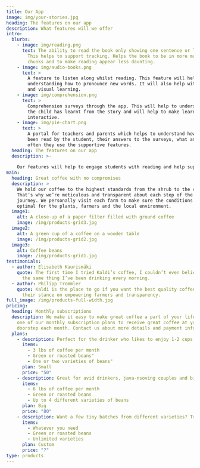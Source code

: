 ```yaml
---
title: Our App
image: img/your-stories.jpg
heading: The features on our app
description: What features will we offer
intro:
  blurbs:
    - image: img/reading.png
      text: The ability to read the book only showing one sentence or line at a time.
        This helps to support tracking. Helps the book to be in more manageable
        chunks and to make reading appear less daunting.
    - image: img/audio-books.png
      text: >
        A feature to listen along whilst reading. This feature will help with
        understanding how to pronounce new words. It will also help with audio
        and visual learning.
    - image: img/comprehension.png
      text: >
        Comprehension surveys through the app. This will help to understand what
        the child has learnt from the story and will help to make learning more
        interactive.
    - image: img/pie-chart.png
      text: >
        A portal for teachers and parents which helps to understand how much has
        been read by the student, their answers to the surveys, what and how
        often they use the supportive features.
  heading: The features on our app
  description: >-
    
    Our features will help to engage students with reading and help support their journey to independent reading. Let's explore four of the features we will offer below:
main:
  heading: Great coffee with no compromises
  description: >
    We hold our coffee to the highest standards from the shrub to the cup.
    That’s why we’re meticulous and transparent about each step of the coffee’s
    journey. We personally visit each farm to make sure the conditions are
    optimal for the plants, farmers and the local environment.
  image1:
    alt: A close-up of a paper filter filled with ground coffee
    image: /img/products-grid3.jpg
  image2:
    alt: A green cup of a coffee on a wooden table
    image: /img/products-grid2.jpg
  image3:
    alt: Coffee beans
    image: /img/products-grid1.jpg
testimonials:
  - author: Elisabeth Kaurismäki
    quote: The first time I tried Kaldi’s coffee, I couldn’t even believe that was
      the same thing I’ve been drinking every morning.
  - author: Philipp Trommler
    quote: Kaldi is the place to go if you want the best quality coffee. I love
      their stance on empowering farmers and transparency.
full_image: /img/products-full-width.jpg
pricing:
  heading: Monthly subscriptions
  description: We make it easy to make great coffee a part of your life. Choose
    one of our monthly subscription plans to receive great coffee at your
    doorstep each month. Contact us about more details and payment info.
  plans:
    - description: Perfect for the drinker who likes to enjoy 1-2 cups per day.
      items:
        - 3 lbs of coffee per month
        - Green or roasted beans"
        - One or two varieties of beans"
      plan: Small
      price: "50"
    - description: Great for avid drinkers, java-nsoving couples and bigger crowds
      items:
        - 6 lbs of coffee per month
        - Green or roasted beans
        - Up to 4 different varieties of beans
      plan: Big
      price: "80"
    - description: Want a few tiny batches from different varieties? Try our custom plan
      items:
        - Whatever you need
        - Green or roasted beans
        - Unlimited varieties
      plan: Custom
      price: "?"
type: products
---
```

